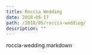 ```yaml
---
title: Roccia Wedding
date: 2018-05-17
path: /2018/05/roccia-wedding/
description: ""
---
```

roccia-wedding.markdown
